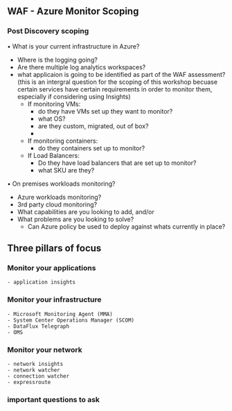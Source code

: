 ## WAF - Azure Monitor Scoping
### Post Discovery scoping 
•	What is your current infrastructure in Azure?
* Where is the logging going?
* Are there multiple log analytics workspaces?
* what applicaion is going to be identified as part of the WAF assessment? (this is an intergral question for the scoping of this workshop becuase certain services have certain requirements in order to monitor them, especially if considering using Insights)
    * If monitoring VMs:
        * do they have VMs set up they want to monitor?
        * what OS?
        * are they custom, migrated, out of box?
        *
    * If monitoring containers:
        * do they containers set up to monitor?
    * If Load Balancers:
        * Do they have load balancers that are set up to monitor?
        * what SKU are they?

•	On premises workloads monitoring?
* Azure workloads monitoring?
* 3rd party cloud monitoring?
* What capabilities are you looking to add, and/or
* What problems are you looking to solve?
    * Can Azure policy be used to deploy against whats currently in place?

## Three pillars of focus 
### Monitor your applications   
    - application insights

### Monitor your infrastructure
    - Microsoft Monitoring Agent (MMA)
    - System Center Operations Manager (SCOM)
    - DataFlux Telegraph
    - OMS 
### Monitor your network
    - network insights
    - network watcher
    - connection watcher
    - expressroute

### important questions to ask
